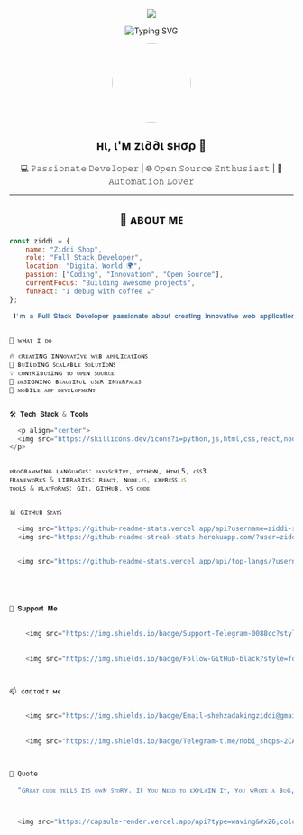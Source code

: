 <p align="center">
  <img src="https://capsule-render.vercel.app/api?type=waving&color=FF6B00&height=220&section=header" />
</p>

<p align="center">
  <img src="https://readme-typing-svg.demolab.com?font=Fira+Code&size=28&pause=1000&color=F75000&width=600&lines=Hey+There!+I'm+Ziddi+Shop;Full-Stack+Developer+%F0%9F%92%BB;Open+Source+Contributor+%F0%9F%A4%93;Tech+Explorer+%F0%9F%8C%8D" alt="Typing SVG" />
</p>

<p align="center">
  <img src="https://telegra.ph/file/94e50ac8822f5172f06ff.jpg" width="140px" height="140px" style="border-radius:50%;" />
</p>

<h2 align="center">нι, ι'м zι∂∂ι ѕнσρ 👋 </h2>

<p align="center">
  💻 𝙿𝚊𝚜𝚜𝚒𝚘𝚗𝚊𝚝𝚎 𝙳𝚎𝚟𝚎𝚕𝚘𝚙𝚎𝚛 | 🌐 𝙾𝚙𝚎𝚗 𝚂𝚘𝚞𝚛𝚌𝚎 𝙴𝚗𝚝𝚑𝚞𝚜𝚒𝚊𝚜𝚝 | 🚀 𝙰𝚞𝚝𝚘𝚖𝚊𝚝𝚒𝚘𝚗 𝙻𝚘𝚟𝚎𝚛
</p>

---

<h2 align="center">🌟 ᴀʙᴏᴜᴛ ᴍᴇ</h2>

```javascript
const ziddi = {
    name: "Ziddi Shop",
    role: "Full Stack Developer",
    location: "Digital World 🌍",
    passion: ["Coding", "Innovation", "Open Source"],
    currentFocus: "Building awesome projects",
    funFact: "I debug with coffee ☕"
};

 𝐈'𝐦 𝐚 𝐅𝐮𝐥𝐥 𝐒𝐭𝐚𝐜𝐤 𝐃𝐞𝐯𝐞𝐥𝐨𝐩𝐞𝐫 𝐩𝐚𝐬𝐬𝐢𝐨𝐧𝐚𝐭𝐞 𝐚𝐛𝐨𝐮𝐭 𝐜𝐫𝐞𝐚𝐭𝐢𝐧𝐠 𝐢𝐧𝐧𝐨𝐯𝐚𝐭𝐢𝐯𝐞 𝐰𝐞𝐛 𝐚𝐩𝐩𝐥𝐢𝐜𝐚𝐭𝐢𝐨𝐧𝐬, 𝐜𝐨𝐧𝐭𝐫𝐢𝐛𝐮𝐭𝐢𝐧𝐠 𝐭𝐨 𝐨𝐩𝐞𝐧 𝐬𝐨𝐮𝐫𝐜𝐞, 𝐚𝐧𝐝 𝐛𝐮𝐢𝐥𝐝𝐢𝐧𝐠 𝐬𝐜𝐚𝐥𝐚𝐛𝐥𝐞 𝐬𝐨𝐥𝐮𝐭𝐢𝐨𝐧𝐬. 𝐈 𝐥𝐨𝐯𝐞 𝐭𝐮𝐫𝐧𝐢𝐧𝐠 𝐢𝐝𝐞𝐚𝐬 𝐢𝐧𝐭𝐨 𝐫𝐞𝐚𝐥𝐢𝐭𝐲 𝐚𝐧𝐝 𝐝𝐞𝐛𝐮𝐠𝐠𝐢𝐧𝐠 𝐰𝐢𝐭𝐡 𝐚 𝐜𝐮𝐩 𝐨𝐟 𝐜𝐨𝐟𝐟𝐞𝐞 𝐢𝐧 𝐡𝐚𝐧𝐝!


🎯 ᴡʜᴀᴛ ɪ ᴅᴏ

🔥 ᴄʀᴇᴀᴛɪɴɢ ɪɴɴᴏᴠᴀᴛɪᴠᴇ ᴡᴇʙ ᴀᴘᴘʟɪᴄᴀᴛɪᴏɴꜱ
🚀 ʙᴜɪʟᴅɪɴɢ ꜱᴄᴀʟᴀʙʟᴇ ꜱᴏʟᴜᴛɪᴏɴꜱ
💡 ᴄᴏɴᴛʀɪʙᴜᴛɪɴɢ ᴛᴏ ᴏᴘᴇɴ ꜱᴏᴜʀᴄᴇ
🎨 ᴅᴇꜱɪɢɴɪɴɢ ʙᴇᴀᴜᴛɪꜰᴜʟ ᴜꜱᴇʀ ɪɴᴛᴇʀꜰᴀᴄᴇꜱ
📱 ᴍᴏʙɪʟᴇ ᴀᴘᴘ ᴅᴇᴠᴇʟᴏᴘᴍᴇɴᴛ


🛠️ 𝐓𝐞𝐜𝐡 𝐒𝐭𝐚𝐜𝐤 & 𝐓𝐨𝐨𝐥𝐬

  <p align="center">
  <img src="https://skillicons.dev/icons?i=python,js,html,css,react,nodejs,express,git,github,vscode" alt="Tech Stack: Python, JavaScript, HTML5, CSS3, React, Node.js, Express.js, Git, GitHub, VS Code" />
</p>


ᴘʀᴏɢʀᴀᴍᴍɪɴɢ ʟᴀɴɢᴜᴀɢᴇꜱ: ᴊᴀᴠᴀꜱᴄʀɪᴘᴛ, ᴘʏᴛʜᴏɴ, ʜᴛᴍʟ5, ᴄꜱꜱ3
ꜰʀᴀᴍᴇᴡᴏʀᴋꜱ & ʟɪʙʀᴀʀɪᴇꜱ: ʀᴇᴀᴄᴛ, ɴᴏᴅᴇ.ᴊꜱ, ᴇxᴘʀᴇꜱꜱ.ᴊꜱ
ᴛᴏᴏʟꜱ & ᴘʟᴀᴛꜰᴏʀᴍꜱ: ɢɪᴛ, ɢɪᴛʜᴜʙ, ᴠꜱ ᴄᴏᴅᴇ


📊 ɢɪᴛʜᴜʙ ꜱᴛᴀᴛꜱ

  <img src="https://github-readme-stats.vercel.app/api?username=ziddi-shop&#x26;show_icons=true&#x26;theme=radical&#x26;border_radius=20" width="48%">
  <img src="https://github-readme-streak-stats.herokuapp.com/?user=ziddi-shop&#x26;theme=radical&#x26;border_radius=20" width="48%">


  <img src="https://github-readme-stats.vercel.app/api/top-langs/?username=ziddi-shop&#x26;layout=compact&#x26;theme=radical&#x26;hide_border=true" width="40%">





🤝 𝐒𝐮𝐩𝐩𝐨𝐫𝐭 𝐌𝐞

  
    <img src="https://img.shields.io/badge/Support-Telegram-0088cc?style=for-the-badge&#x26;logo=telegram&#x26;logoColor=white">
  
  
    <img src="https://img.shields.io/badge/Follow-GitHub-black?style=for-the-badge&#x26;logo=github&#x26;logoColor=white">
  


📫 ¢σηтα¢т мє

  
    <img src="https://img.shields.io/badge/Email-shehzadakingziddi@gmail.com-D14836?style=for-the-badge&#x26;logo=gmail&#x26;logoColor=white">
  
  
    <img src="https://img.shields.io/badge/Telegram-t.me/nobi_shops-2CA5E0?style=for-the-badge&#x26;logo=telegram&#x26;logoColor=white">
  


🚀 𝚀𝚞𝚘𝚝𝚎

  "ɢʀᴇᴀᴛ ᴄᴏᴅᴇ ᴛᴇʟʟꜱ ɪᴛꜱ ᴏᴡɴ ꜱᴛᴏʀʏ. ɪꜰ ʏᴏᴜ ɴᴇᴇᴅ ᴛᴏ ᴇxᴘʟᴀɪɴ ɪᴛ, ʏᴏᴜ ᴡʀᴏᴛᴇ ᴀ ʙᴜɢ, ɴᴏᴛ ᴀ ꜰᴇᴀᴛᴜʀᴇ." - 𝐳𝐢𝐝𝐝𝐢



  <img src="https://capsule-render.vercel.app/api?type=waving&#x26;color=FF6B00&#x26;height=120&#x26;section=footer">
